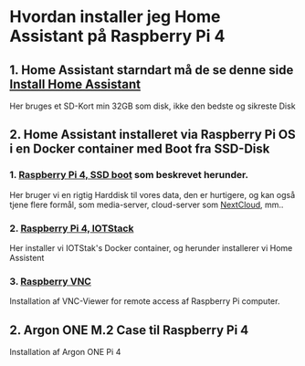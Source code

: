 # Hvordan installer jeg Home Assistant på  Raspberry Pi 4
## 1. Home Assistant starndart må de se denne side [Install Home Assistant](https://www.home-assistant.io/getting-started/)
Her bruges et SD-Kort min 32GB som disk, ikke den bedste og sikreste Disk
## 2. Home Assistant installeret via Raspberry Pi OS i en Docker container med Boot fra SSD-Disk 

### 1. [Raspberry Pi 4, SSD boot](./Raspberry_Pi_4_4GB_Boot_fra_SSD.md) som beskrevet herunder.  
Her bruger vi en rigtig Harddisk til vores data, den er hurtigere, og kan også tjene flere formål, som media-server, cloud-server som [NextCloud](https://nextcloud.com/athome/), mm..

### 2. [Raspberry Pi 4, IOTStack](./Raspberry_Pi_IOTStack.md)
Her installer vi IOTStak's Docker container, og herunder installerer vi Home Assistent

### 3. [Raspberry VNC](./Raspberry_VNC.md)
Installation af VNC-Viewer for remote access af Raspberry Pi computer.

## 2. Argon ONE M.2 Case til Raspberry Pi 4
Installation af Argon ONE Pi 4

